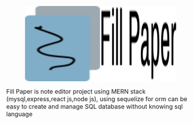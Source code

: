 <p align="center">
    <img width="200" height="200" src="./assets/fill_paper_logo.svg">
    <img width="200" height="200" src="./assets/fill_paper_text.svg">
</p>

<font size="3">
    Fill Paper is note editor project using MERN stack (mysql,express,react js,node js), using sequelize for orm can be easy to create and manage SQL database without knowing sql language
</font>

## 